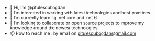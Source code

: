 - 👋 Hi, I’m @pitulescubogdan
- 👀 I’m interested in working with latest technologies and best practices
- 🌱 I’m currently learning .net core and .net 6
- 💞️ I’m looking to collaborate on open source projects to improve my knowledge around the newest technologies.
- 📫 How to reach me : by email on pitulescubogdan@gmail.com

<!---
pitulescubogdan/pitulescubogdan is a ✨ special ✨ repository because its `README.md` (this file) appears on your GitHub profile.
You can click the Preview link to take a look at your changes.
--->
